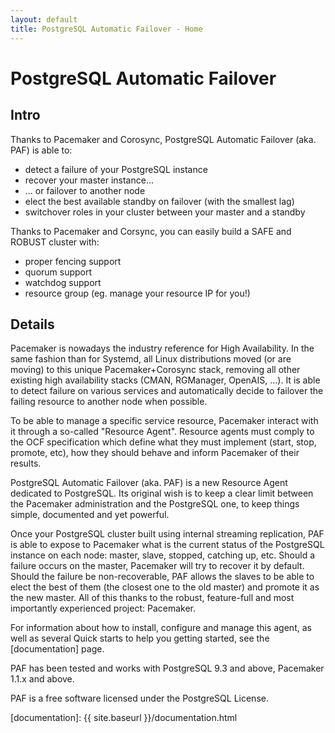 ```yaml
---
layout: default
title: PostgreSQL Automatic Failover - Home
---
```


# PostgreSQL Automatic Failover

## Intro

Thanks to Pacemaker and Corosync, PostgreSQL Automatic Failover (aka. PAF) is
able to:

  * detect a failure of your PostgreSQL instance
  * recover your master instance...
  * ... or failover to another node
  * elect the best available standby on failover (with the smallest lag)
  * switchover roles in your cluster between your master and a standby

Thanks to Pacemaker and Corsync, you can easily build a SAFE and ROBUST cluster
with:

  * proper fencing support
  * quorum support
  * watchdog support
  * resource group (eg. manage your resource IP for you!)


## Details

Pacemaker is nowadays the industry reference for High Availability. In the same
fashion than for Systemd, all Linux distributions moved (or are moving) to this
unique Pacemaker+Corosync stack, removing all other existing high availability
stacks (CMAN, RGManager, OpenAIS, ...). It is able to detect failure on various
services and automatically decide to failover the failing resource to another
node when possible.

To be able to manage a specific service resource, Pacemaker interact with it
through a so-called "Resource Agent". Resource agents must comply to the OCF
specification which define what they must implement (start, stop, promote,
etc), how they should behave and inform Pacemaker of their results.

PostgreSQL Automatic Failover (aka. PAF) is a new Resource Agent dedicated
to PostgreSQL. Its original wish is to keep a clear limit between the Pacemaker
administration and the PostgreSQL one, to keep things simple, documented and
yet powerful.

Once your PostgreSQL cluster built using internal streaming replication, PAF is
able to expose to Pacemaker what is the current status of the PostgreSQL
instance on each node: master, slave, stopped, catching up, etc. Should a
failure occurs on the master, Pacemaker will try to recover it by default.
Should the failure be non-recoverable, PAF allows the slaves to be able to
elect the best of them (the closest one to the old master) and promote it as
the new master. All of this thanks to the robust, feature-full and most
importantly experienced project: Pacemaker.

For information about how to install, configure and manage this agent, as well
as several Quick starts to help you getting started, see the [documentation]
page.

PAF has been tested and works with PostgreSQL 9.3 and above,  Pacemaker 1.1.x
and above. 

PAF is a free software licensed under the PostgreSQL License.

[documentation]: {{ site.baseurl }}/documentation.html

